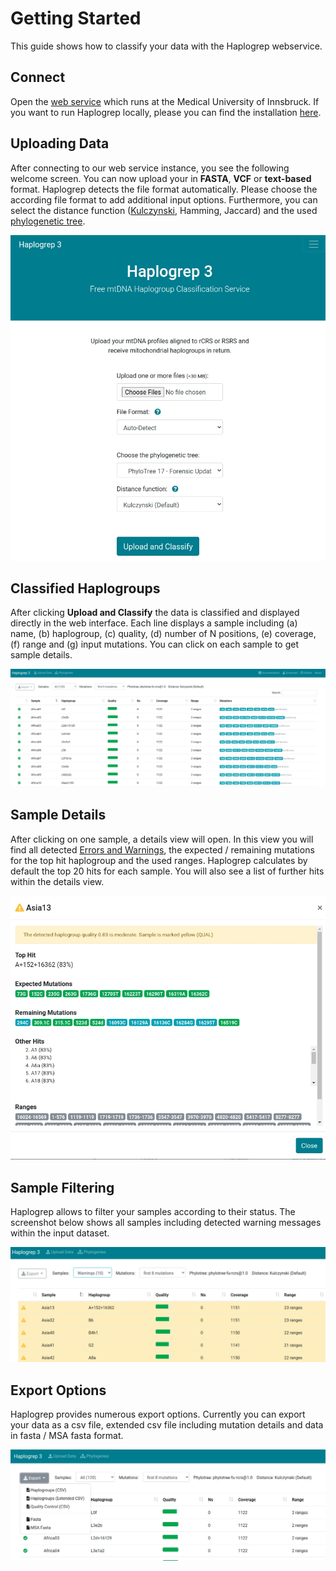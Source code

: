# Getting Started

This guide shows how to classify your data with the Haplogrep webservice.

## Connect
Open the [web service](https://haplogrep.i-med.ac.at/haplogrep3) which runs at the Medical University of Innsbruck. If you want to run Haplogrep locally, please you can find the installation [here](../installation).

## Uploading Data
After connecting to our web service instance, you see the following welcome screen. You can now upload your in **FASTA**, **VCF** or **text-based** format. Haplogrep detects the file format automatically. Please choose the according file format to add additional input options.
Furthermore, you can select the distance function ([Kulczynski](../kulczynski), Hamming, Jaccard) and the used [phylogenetic tree](../trees).  

![](images/interface/welcome_screen.png)

## Classified Haplogroups
After clicking **Upload and Classify** the data is classified and displayed directly in the web interface. Each line displays a sample including (a) name, (b) haplogroup, (c) quality, (d) number of N positions, (e) coverage, (f) range and (g) input mutations. You can click on each sample to get sample details.

![](images/interface/data_classified.png)

## Sample Details
After clicking on one sample, a details view will open. In this view you will find all detected [Errors and Warnings](../errors-warnings), the expected / remaining mutations for the top hit haplogroup and the used ranges. Haplogrep calculates by default the top 20 hits for each sample. You will also see a list of further hits within the details view.

![](images/interface/sample_details.png)

## Sample Filtering
Haplogrep allows to filter your samples according to their status. The screenshot below shows all samples including detected warning messages within the input dataset.  

![](images/interface/data_filtered.png)

## Export Options
Haplogrep provides numerous export options. Currently you can export your data as a csv file, extended csv file including mutation details and data in fasta / MSA fasta format.

![](images/interface/export_options.png)
